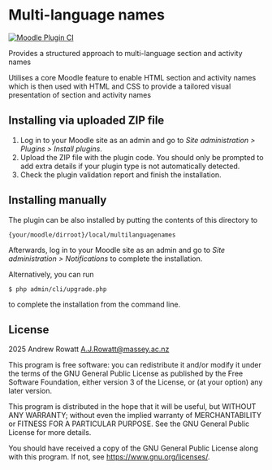 # Multi-language names #
[![Moodle Plugin CI](https://github.com/andrewrowatt-masseyuni/moodle-local_multilanguagenames/actions/workflows/moodle-ci.yml/badge.svg)](https://github.com/andrewrowatt-masseyuni/moodle-local_multilanguagenames/actions/workflows/moodle-ci.yml)

Provides a structured approach to multi-language section and activity names

Utilises a core Moodle feature to enable HTML section and activity names
which is then used with HTML and CSS to provide a tailored visual presentation
of section and activity names

## Installing via uploaded ZIP file ##

1. Log in to your Moodle site as an admin and go to _Site administration >
   Plugins > Install plugins_.
2. Upload the ZIP file with the plugin code. You should only be prompted to add
   extra details if your plugin type is not automatically detected.
3. Check the plugin validation report and finish the installation.

## Installing manually ##

The plugin can be also installed by putting the contents of this directory to

    {your/moodle/dirroot}/local/multilanguagenames

Afterwards, log in to your Moodle site as an admin and go to _Site administration >
Notifications_ to complete the installation.

Alternatively, you can run

    $ php admin/cli/upgrade.php

to complete the installation from the command line.

## License ##

2025 Andrew Rowatt <A.J.Rowatt@massey.ac.nz>

This program is free software: you can redistribute it and/or modify it under
the terms of the GNU General Public License as published by the Free Software
Foundation, either version 3 of the License, or (at your option) any later
version.

This program is distributed in the hope that it will be useful, but WITHOUT ANY
WARRANTY; without even the implied warranty of MERCHANTABILITY or FITNESS FOR A
PARTICULAR PURPOSE.  See the GNU General Public License for more details.

You should have received a copy of the GNU General Public License along with
this program.  If not, see <https://www.gnu.org/licenses/>.
